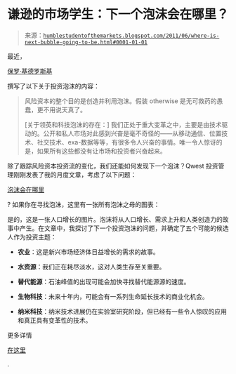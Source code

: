 <!--yml

类别：未分类

日期：2024-05-18 04:19:43

-->

# 谦逊的市场学生：下一个泡沫会在哪里？

> 来源：[`humblestudentofthemarkets.blogspot.com/2011/06/where-is-next-bubble-going-to-be.html#0001-01-01`](https://humblestudentofthemarkets.blogspot.com/2011/06/where-is-next-bubble-going-to-be.html#0001-01-01)

最近，

[保罗·基德罗斯基](http://www.bloomberg.com/blogs/paul-kedrosky/2011/06/the-bubble-thing.html)

撰写了以下关于投资泡沫的内容：

> 风险资本的整个目的是创造并利用泡沫。假装 otherwise 是无可救药的愚蠢，更不用说天真了。
> 
> [关于领英和科技泡沫的存在：] 我们正处于重大变革之中，主要是由技术驱动的。公开和私人市场对此感到兴奋是毫不奇怪的——从移动通信、位置技术、社交技术、exa-数据等等，有很多令人兴奋的事情。唯一令人惊讶的是，如果所有这些都没有让市场和投资者兴奋起来。

除了跟踪风险资本投资流的变化，我们还能如何发现下一个泡沫？Qwest 投资管理刚刚发表了我的月度文章，考虑了以下问题：

[泡沫会在哪里](http://qwestfunds.com/publications/newsletters_pdf/2011_issues/newsletter_june_2011.pdf)

? 如果你在寻找泡沫，这里有一张所有泡沫之母的图表：

是的，这是一张人口增长的图片。泡沫将从人口增长、需求上升和人类创造力的故事中产生。在文章中，我探讨了下一个投资泡沫的问题，并确定了五个可能的候选人作为投资主题：

+   **农业**：这是新兴市场经济体日益增长的需求的故事。

+   **水资源**：我们正在耗尽淡水，这对人类生存至关重要。

+   **替代能源**：石油峰值的出现可能会加快寻找替代能源源的速度。

+   **生物科技**：未来十年内，可能会有一系列生命延长技术的商业化机会。

+   **纳米科技**：纳米技术进展仍在实验室研究阶段，但已经有一些令人惊叹的应用和真正具有变革性的技术。

更多详情

[在这里](http://qwestfunds.com/publications/newsletters_pdf/2011_issues/newsletter_june_2011.pdf)

.
